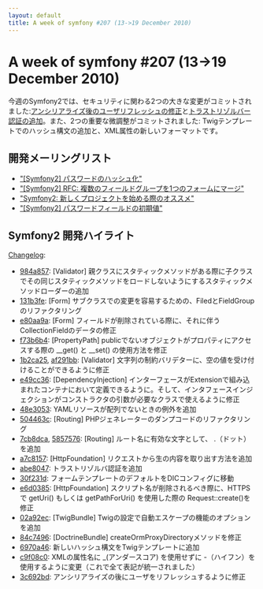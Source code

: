 ```yaml
---
layout: default
title: A week of symfony #207 (13->19 December 2010)
---
```


A week of symfony #207 (13->19 December 2010)
=============================================

今週のSymfony2では、セキュリティに関わる2つの大きな変更がコミットされました:[アンシリアライズ後のユーザリフレッシュの修正](https://github.com/symfony/symfony/commit/3c692bd1608eb2bef30f74343f476a5e045ab38b)と[トラストリゾルバー認証の追加](https://github.com/symfony/symfony/commit/abe804726279148cdebae017550308c7fc21114b)。また、2つの重要な微調整がコミットされました: Twigテンプレートでのハッシュ構文の追加と、XML属性の新しいフォーマットです。


開発メーリングリスト
------------------------

  * ["[Symfony2] パスワードのハッシュ化"](https://groups.google.com/forum/?pli=1#!topic/symfony-devs/6xLFKlasiMw)
  * ["[Symfony2] RFC: 複数のフィールドグループを1つのフォームにマージ"](https://groups.google.com/forum/?pli=1#!topic/symfony-devs/2PRlTxIOKb8)
  * ["Symfony2: 新しくプロジェクトを始める際のオススメ"](https://groups.google.com/forum/?pli=1#!topic/symfony-devs/zFvPZ9C4WPU)
  * ["[Symfony2] パスワードフィールドの初期値"](https://groups.google.com/forum/?pli=1#!topic/symfony-devs/IFhlASNJiJY)

Symfony2 開発ハイライト
-------------------------------

[Changelog](http://github.com/symfony/symfony/commits/master):

  * [984a857](http://github.com/symfony/symfony/commit/984a857a96252ce3c355554e2ab133649f743b70 "984a857a96252ce3c355554e2ab133649f743b70 commit on github"): \[Validator\] 親クラスにスタティックメソッドがある際に子クラスでその同じスタティックメソッドをロードしないようにするスタティックメソッドローダーの追加
  * [131b3fe](http://github.com/symfony/symfony/commit/131b3fe3730ba979eb57d4e3d7d683be472da09c "131b3fe3730ba979eb57d4e3d7d683be472da09c commit on github"): \[Form\] サブクラスでの変更を容易するための、FiledとFieldGroupのリファクタリング
  * [e80aa9a](http://github.com/symfony/symfony/commit/e80aa9a5ab9643ad7dbf85727cf4188e58cda6ed "e80aa9a5ab9643ad7dbf85727cf4188e58cda6ed commit on github"): \[Form\] フィールドが削除されている際に、それに伴うCollectionFieldのデータの修正
  * [f73b6b4](http://github.com/symfony/symfony/commit/f73b6b4e1c5c563d31176c9de1fdeb962a94d0e3 "f73b6b4e1c5c563d31176c9de1fdeb962a94d0e3 commit on github"): \[PropertyPath\] publicでないオブジェクトがプロパティにアクセスする際の __get() と __set() の使用方法を修正
  * [1b2ca25](http://github.com/symfony/symfony/commit/1b2ca259f12cf7de86626c78d2d8b1573e8ddf85 "1b2ca259f12cf7de86626c78d2d8b1573e8ddf85 commit on github"), [af291bb](http://github.com/symfony/symfony/commit/af291bb0f1c9032adaa96790829cbe04077a8234 "af291bb0f1c9032adaa96790829cbe04077a8234 commit on github"): \[Validator\] 文字列の制約バリデターに、空の値を受け付けることができるように修正
  * [e49cc36](http://github.com/symfony/symfony/commit/e49cc363395ef02f7dc68ced1726f69e08429492 "e49cc363395ef02f7dc68ced1726f69e08429492 commit on github"): \[DependencyInjection\] インターフェースがExtensionで組み込まれたコンテナにおいて定義できるように。そして、インタフェースインジェクションがコンストラクタの引数が必要なクラスで使えるように修正
  * [48e3053](http://github.com/symfony/symfony/commit/48e30537c407db8a645a3e18c854a13b9d9b1873 "48e30537c407db8a645a3e18c854a13b9d9b1873 commit on github"): YAMLリソースが配列でないときの例外を追加
  * [504463c](http://github.com/symfony/symfony/commit/504463c30769264e4cefc32f99018d9000e7c51c "504463c30769264e4cefc32f99018d9000e7c51c commit on github"): \[Routing\] PHPジェネレーターのダンプコードのリファクタリング
  * [7cb8dca](http://github.com/symfony/symfony/commit/7cb8dca04dad72679e3615e3b45ab067c34494bf "7cb8dca04dad72679e3615e3b45ab067c34494bf commit on github"), [5857576](http://github.com/symfony/symfony/commit/5857576024739919dd03dd9f204bb3446cacfc01 "5857576024739919dd03dd9f204bb3446cacfc01 commit on github"): \[Routing\] ルート名に有効な文字として、 .（ドット）を追加
  * [a7c8157](http://github.com/symfony/symfony/commit/a7c81577c7f26cbbf34df49d200d496c91f825e2 "a7c81577c7f26cbbf34df49d200d496c91f825e2 commit on github"): \[HttpFoundation\] リクエストから生の内容を取り出す方法を追加
  * [abe8047](http://github.com/symfony/symfony/commit/abe804726279148cdebae017550308c7fc21114b "abe804726279148cdebae017550308c7fc21114b commit on github"): トラストリゾルバ認証を追加
  * [30f231d](http://github.com/symfony/symfony/commit/30f231deaf5208b2f4854b3f550259a15f8fbebd "30f231deaf5208b2f4854b3f550259a15f8fbebd commit on github"): フォームテンプレートのデフォルトをDICコンフィグに移動
  * [e6d0385](http://github.com/symfony/symfony/commit/e6d03857780abf17d02ae2b76e90d76d370ba302 "e6d03857780abf17d02ae2b76e90d76d370ba302 commit on github"): \[HttpFoundation\] スクリプト名が削除されるべき際に、HTTPSで getUri() もしくは getPathForUri() を使用した際の Request::create()を修正
  * [02a92ec](http://github.com/symfony/symfony/commit/02a92ec297cc1bbc19cabc6103f4b708bfe3771c "02a92ec297cc1bbc19cabc6103f4b708bfe3771c commit on github"): \[TwigBundle\] Twigの設定で自動エスケープの機能のオプションを追加
  * [84c7496](http://github.com/symfony/symfony/commit/84c749656543265d966d105cdefa2aea2583f0ae "84c749656543265d966d105cdefa2aea2583f0ae commit on github"): \[DoctrineBundle\] createOrmProxyDirectoryメソッドを修正
  * [6970a46](http://github.com/symfony/symfony/commit/6970a46b84072b835a90612e19fb8109f1f78738 "6970a46b84072b835a90612e19fb8109f1f78738 commit on github"): 新しいハッシュ構文をTwigテンプレートに追加
  * [c9f08c0](http://github.com/symfony/symfony/commit/c9f08c0a68446ef27e5ec089c9ec5b85ba78b35a "c9f08c0a68446ef27e5ec089c9ec5b85ba78b35a commit on github"): XMLの属性名に _(アンダースコア) を使用せずに -（ハイフン）を使用するように変更（これで全て表記が統一されました）
  * [3c692bd](http://github.com/symfony/symfony/commit/3c692bd1608eb2bef30f74343f476a5e045ab38b "3c692bd1608eb2bef30f74343f476a5e045ab38b commit on github"): アンシリアライズの後にユーザをリフレッシュするように修正


